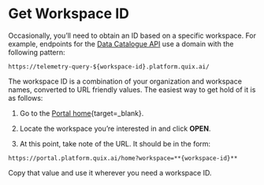 # Get Workspace ID

Occasionally, you’ll need to obtain an ID based on a specific workspace.
For example, endpoints for the [Data Catalogue API](../../apis/data-catalogue-api/intro.md) use a domain with the
following pattern:

    https://telemetry-query-${workspace-id}.platform.quix.ai/

The workspace ID is a combination of your organization and workspace
names, converted to URL friendly values. The easiest way to get hold of
it is as follows:

1.  Go to the [Portal home](https://portal.platform.quix.ai/){target=_blank}.

2.  Locate the workspace you’re interested in and click **OPEN**.

3.  At this point, take note of the URL. It should be in the form:

<!-- end list -->

    https://portal.platform.quix.ai/home?workspace=**{workspace-id}**

Copy that value and use it wherever you need a workspace ID.
